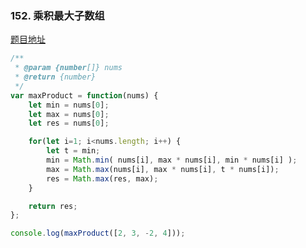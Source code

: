 ### 152. 乘积最大子数组

[题目地址](https://leetcode-cn.com/problems/maximum-product-subarray/)

```javascript
/**
 * @param {number[]} nums
 * @return {number}
 */
var maxProduct = function(nums) {
    let min = nums[0];
    let max = nums[0];
    let res = nums[0];

    for(let i=1; i<nums.length; i++) {
        let t = min;
        min = Math.min( nums[i], max * nums[i], min * nums[i] );
        max = Math.max(nums[i], max * nums[i], t * nums[i]);
        res = Math.max(res, max);
    }

    return res;
};

console.log(maxProduct([2, 3, -2, 4]));

```